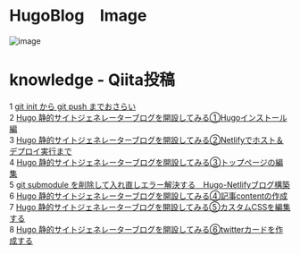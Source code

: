 # HugoBlog　Image
![image](https://user-images.githubusercontent.com/60636597/109563257-dfdf7400-7b22-11eb-82e7-8eab7d66d58a.png)
# knowledge - Qiita投稿
1 [git init から git push までおさらい](https://qiita.com/SakagamiKeisuke/items/ec3fe9151d52b9f97bfe)<br>
2 [Hugo 静的サイトジェネレーターブログを開設してみる①Hugoインストール編](https://qiita.com/SakagamiKeisuke/items/e4ee309a44dce22e6229)<br>
3 [Hugo 静的サイトジェネレーターブログを開設してみる②Netlifyでホスト＆デプロイ実行まで](https://qiita.com/SakagamiKeisuke/items/8a106fcf8f733b6ff12d)<br>
4 [Hugo 静的サイトジェネレーターブログを開設してみる③トップページの編集](https://qiita.com/SakagamiKeisuke/items/6f9dffe5c5fc32456fc9)<br>
5 [git submodule を削除して入れ直しエラー解決する　Hugo-Netlifyブログ構築](https://qiita.com/SakagamiKeisuke/items/4de169c3b9a068db65d7)<br>
6 [Hugo 静的サイトジェネレーターブログを開設してみる④記事contentの作成](https://qiita.com/SakagamiKeisuke/items/1c91e757d85457906947)<br>
7 [Hugo 静的サイトジェネレーターブログを開設してみる⑤カスタムCSSを編集する](https://qiita.com/SakagamiKeisuke/items/8c917eb515987b572c05)<br>
8 [Hugo 静的サイトジェネレーターブログを開設してみる⑥twitterカードを作成する](https://qiita.com/SakagamiKeisuke/items/64b2c5943b04acd0a4a9)<br>
